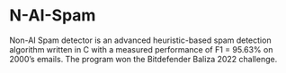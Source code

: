 # N-AI-Spam
Non-AI Spam detector is an advanced heuristic-based spam detection algorithm written in C with a measured performance of F1 = 95.63% on 2000’s emails. The program won the Bitdefender Baliza 2022 challenge.
